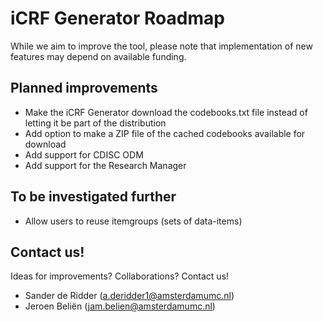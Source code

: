 # iCRF Generator Roadmap
While we aim to improve the tool, please note that implementation of new features may depend on available funding.

## Planned improvements
- Make the iCRF Generator download the codebooks.txt file instead of letting it be part of the distribution
- Add option to make a ZIP file of the cached codebooks available for download
- Add support for CDISC ODM
- Add support for the Research Manager

## To be investigated further
- Allow users to reuse itemgroups (sets of data-items)

## Contact us!
Ideas for improvements? Collaborations? Contact us!
- Sander de Ridder (a.deridder1@amsterdamumc.nl)
- Jeroen Beliën (jam.belien@amsterdamumc.nl)
